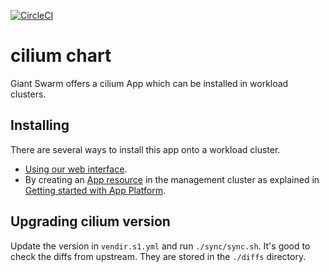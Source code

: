 [![CircleCI](https://circleci.com/gh/giantswarm/cilium-app.svg?style=shield)](https://circleci.com/gh/giantswarm/cilium-app)

# cilium chart

Giant Swarm offers a cilium App which can be installed in workload clusters.

## Installing

There are several ways to install this app onto a workload cluster.

- [Using our web interface](https://docs.giantswarm.io/ui-api/web/app-platform/#installing-an-app).
- By creating an [App resource](https://docs.giantswarm.io/ui-api/management-api/crd/apps.application.giantswarm.io/) in the management cluster as explained in [Getting started with App Platform](https://docs.giantswarm.io/app-platform/getting-started/).

## Upgrading cilium version

Update the version in `vendir.s1.yml` and run `./sync/sync.sh`. It's good to check the diffs from upstream. They are stored in the `./diffs` directory.
